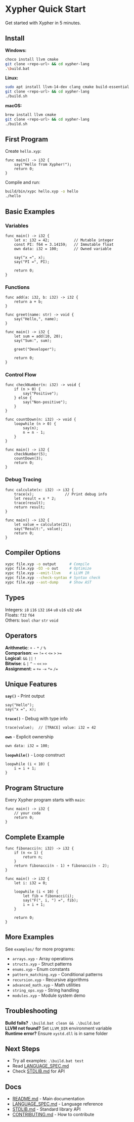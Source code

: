 # Xypher Quick Start

Get started with Xypher in 5 minutes.

## Install

**Windows:**
```bash
choco install llvm cmake
git clone <repo-url> && cd xypher-lang
.\build.bat
```

**Linux:**
```bash
sudo apt install llvm-14-dev clang cmake build-essential
git clone <repo-url> && cd xypher-lang
./build.sh
```

**macOS:**
```bash
brew install llvm cmake
git clone <repo-url> && cd xypher-lang
./build.sh
```

## First Program

Create `hello.xyp`:
```xypher
func main() -> i32 {
    say("Hello from Xypher!");
    return 0;
}
```

Compile and run:
```bash
build/bin/xypc hello.xyp -o hello
./hello
```

## Basic Examples

### Variables

```xypher
func main() -> i32 {
    let x: i32 = 42;           // Mutable integer
    const PI: f64 = 3.14159;   // Immutable float
    own data: i32 = 100;       // Owned variable
    
    say("x =", x);
    say("PI =", PI);
    
    return 0;
}
```

### Functions

```xypher
func add(a: i32, b: i32) -> i32 {
    return a + b;
}

func greet(name: str) -> void {
    say("Hello,", name);
}

func main() -> i32 {
    let sum = add(10, 20);
    say("Sum:", sum);
    
    greet("Developer");
    
    return 0;
}
```

### Control Flow

```xypher
func checkNumber(n: i32) -> void {
    if (n > 0) {
        say("Positive");
    } else {
        say("Non-positive");
    }
}

func countDown(n: i32) -> void {
    loopwhile (n > 0) {
        say(n);
        n = n - 1;
    }
}

func main() -> i32 {
    checkNumber(5);
    countDown(3);
    return 0;
}
```

### Debug Tracing

```xypher
func calculate(x: i32) -> i32 {
    trace(x);              // Print debug info
    let result = x * 2;
    trace(result);
    return result;
}

func main() -> i32 {
    let value = calculate(21);
    say("Result:", value);
    return 0;
}
```

## Compiler Options

```bash
xypc file.xyp -o output      # Compile
xypc file.xyp -O3 -o out     # Optimize
xypc file.xyp --emit-llvm    # LLVM IR
xypc file.xyp --check-syntax # Syntax check
xypc file.xyp --ast-dump     # Show AST
```

## Types

Integers: `i8` `i16` `i32` `i64` `u8` `u16` `u32` `u64`  
Floats: `f32` `f64`  
Others: `bool` `char` `str` `void`

## Operators

**Arithmetic**: `+` `-` `*` `/` `%`  
**Comparison**: `==` `!=` `<` `<=` `>` `>=`  
**Logical**: `&&` `||` `!`  
**Bitwise**: `&` `|` `^` `~` `<<` `>>`  
**Assignment**: `=` `+=` `-=` `*=` `/=`

## Unique Features

**`say()`** - Print output
```xypher
say("Hello");
say("x =", x);
```

**`trace()`** - Debug with type info
```xypher
trace(value);  // [TRACE] value: i32 = 42
```

**`own`** - Explicit ownership
```xypher
own data: i32 = 100;
```

**`loopwhile()`** - Loop construct
```xypher
loopwhile (i < 10) {
    i = i + 1;
}
```

## Program Structure

Every Xypher program starts with `main`:
```xypher
func main() -> i32 {
    // your code
    return 0;
}
```

## Complete Example

```xypher
func fibonacci(n: i32) -> i32 {
    if (n <= 1) {
        return n;
    }
    return fibonacci(n - 1) + fibonacci(n - 2);
}

func main() -> i32 {
    let i: i32 = 0;
    
    loopwhile (i < 10) {
        let fib = fibonacci(i);
        say("F(", i, ") =", fib);
        i = i + 1;
    }
    
    return 0;
}
```

## More Examples

See `examples/` for more programs:
- `arrays.xyp` - Array operations
- `structs.xyp` - Struct patterns
- `enums.xyp` - Enum constants
- `pattern_matching.xyp` - Conditional patterns
- `recursion.xyp` - Recursive algorithms
- `advanced_math.xyp` - Math utilities
- `string_ops.xyp` - String handling
- `modules.xyp` - Module system demo

## Troubleshooting

**Build fails?** `.\build.bat clean && .\build.bat`  
**LLVM not found?** Set `LLVM_DIR` environment variable  
**Runtime error?** Ensure `xystd.dll` is in same folder

## Next Steps

- Try all examples: `.\build.bat test`
- Read [LANGUAGE_SPEC.md](LANGUAGE_SPEC.md)
- Check [STDLIB.md](STDLIB.md) for API

## Docs

- [README.md](README.md) - Main documentation
- [LANGUAGE_SPEC.md](LANGUAGE_SPEC.md) - Language reference
- [STDLIB.md](STDLIB.md) - Standard library API
- [CONTRIBUTING.md](CONTRIBUTING.md) - How to contribute

